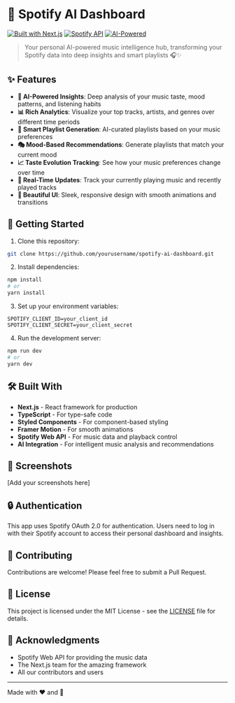 # 🎵 Spotify AI Dashboard

[![Built with Next.js](https://img.shields.io/badge/Built%20with-Next.js-0070f3)](https://nextjs.org)
[![Spotify API](https://img.shields.io/badge/Powered%20by-Spotify%20API-1DB954)](https://developer.spotify.com/documentation/web-api)
[![AI-Powered](https://img.shields.io/badge/AI-Powered-FF69B4)](/)

> Your personal AI-powered music intelligence hub, transforming your Spotify data into deep insights and smart playlists 🎧✨

## ✨ Features

- **🤖 AI-Powered Insights**: Deep analysis of your music taste, mood patterns, and listening habits
- **📊 Rich Analytics**: Visualize your top tracks, artists, and genres over different time periods
- **🎯 Smart Playlist Generation**: AI-curated playlists based on your music preferences
- **🎭 Mood-Based Recommendations**: Generate playlists that match your current mood
- **📈 Taste Evolution Tracking**: See how your music preferences change over time
- **🔄 Real-Time Updates**: Track your currently playing music and recently played tracks
- **🎨 Beautiful UI**: Sleek, responsive design with smooth animations and transitions

## 🚀 Getting Started

1. Clone this repository:
```bash
git clone https://github.com/yourusername/spotify-ai-dashboard.git
```

2. Install dependencies:
```bash
npm install
# or
yarn install
```

3. Set up your environment variables:
```env
SPOTIFY_CLIENT_ID=your_client_id
SPOTIFY_CLIENT_SECRET=your_client_secret
```

4. Run the development server:
```bash
npm run dev
# or
yarn dev
```

## 🛠️ Built With

- **Next.js** - React framework for production
- **TypeScript** - For type-safe code
- **Styled Components** - For component-based styling
- **Framer Motion** - For smooth animations
- **Spotify Web API** - For music data and playback control
- **AI Integration** - For intelligent music analysis and recommendations

## 📱 Screenshots

[Add your screenshots here]

## 🔒 Authentication

This app uses Spotify OAuth 2.0 for authentication. Users need to log in with their Spotify account to access their personal dashboard and insights.

## 🤝 Contributing

Contributions are welcome! Please feel free to submit a Pull Request.

## 📄 License

This project is licensed under the MIT License - see the [LICENSE](LICENSE) file for details.

## 🙏 Acknowledgments

- Spotify Web API for providing the music data
- The Next.js team for the amazing framework
- All our contributors and users

---

Made with ❤️ and 🎵
